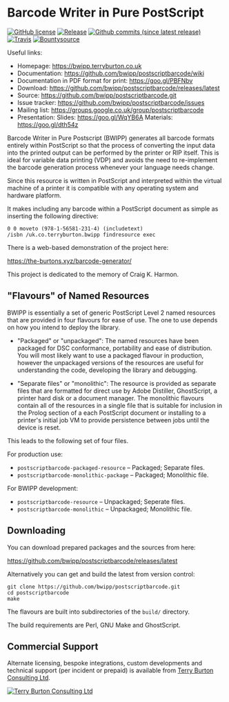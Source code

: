 Barcode Writer in Pure PostScript
=================================

[![GitHub license](https://img.shields.io/github/license/bwipp/postscriptbarcode.svg)](https://github.com/bwipp/postscriptbarcode/blob/master/LICENSE) [![Release](https://img.shields.io/github/release/bwipp/postscriptbarcode.svg)](https://github.com/bwipp/postscriptbarcode/releases/latest) [![Github commits (since latest release)](https://img.shields.io/github/commits-since/bwipp/postscriptbarcode/latest.svg)](https://github.com/bwipp/postscriptbarcode/commits/master) [![Travis](https://img.shields.io/travis/bwipp/postscriptbarcode/master.svg)](https://travis-ci.org/bwipp/postscriptbarcode) [![Bountysource](https://img.shields.io/bountysource/team/bwipp/activity)](https://www.bountysource.com/teams/bwipp/issues)

Useful links:

  * Homepage: https://bwipp.terryburton.co.uk
  * Documentation: https://github.com/bwipp/postscriptbarcode/wiki
  * Documentation in PDF format for print: https://goo.gl/PBFNbv
  * Download: https://github.com/bwipp/postscriptbarcode/releases/latest
  * Source: https://github.com/bwipp/postscriptbarcode.git
  * Issue tracker: https://github.com/bwipp/postscriptbarcode/issues
  * Mailing list: https://groups.google.co.uk/group/postscriptbarcode
  * Presentation: Slides: https://goo.gl/WqYB6A Materials: https://goo.gl/dth54z
 
Barcode Writer in Pure Postscript (BWIPP) generates all barcode formats entirely within PostScript so that the process of converting the input data into the printed output can be performed by the printer or RIP itself. This is ideal for variable data printing (VDP) and avoids the need to re-implement the barcode generation process whenever your language needs change.

Since this resource is written in PostScript and interpreted within the virtual machine of a printer it is compatible with any operating system and hardware platform.

It makes including any barcode within a PostScript document as simple as inserting the following directive:


    0 0 moveto (978-1-56581-231-4) (includetext)
    /isbn /uk.co.terryburton.bwipp findresource exec

There is a web-based demonstration of the project here:

https://the-burtons.xyz/barcode-generator/

This project is dedicated to the memory of Craig K. Harmon.


"Flavours" of Named Resources
-----------------------------

BWIPP is essentially a set of generic PostScript Level 2 named resources that are provided in four flavours for ease of use. The one to use depends on how you intend to deploy the library.

  * "Packaged" or "unpackaged": The named resources have been packaged for DSC conformance, portability and ease of distribution. You will most likely want to use a packaged flavour in production, however the unpackaged versions of the resources are useful for understanding the code, developing the library and debugging.

  * "Separate files" or "monolithic": The resource is provided as separate files that are formatted for direct use by Adobe Distiller, GhostScript, a printer hard disk or a document manager. The monolithic flavours contain all of the resources in a single file that is suitable for inclusion in the Prolog section of a each PostScript document or installing to a printer's initial job VM to provide persistence between jobs until the device is reset.

This leads to the following set of four files.

For production use:

  * `postscriptbarcode-packaged-resource` – Packaged; Separate files.
  * `postscriptbarcode-monolithic-package` – Packaged; Monolithic file. 

For BWIPP development:

  * `postscriptbarcode-resource` – Unpackaged; Seperate files.
  * `postscriptbarcode-monolithic` – Unpackaged; Monolithic file.


Downloading
-----------

You can download prepared packages and the sources from here:

https://github.com/bwipp/postscriptbarcode/releases/latest

Alternatively you can get and build the latest from version control:

    git clone https://github.com/bwipp/postscriptbarcode.git
    cd postscriptbarcode
    make

The flavours are built into subdirectories of the `build/` directory.

The build requirements are Perl, GNU Make and GhostScript.


Commercial Support
------------------

Alternate licensing, bespoke integrations, custom developments and technical support (per incident or prepaid) is available from [Terry Burton Consulting Ltd](https://www.terryburton.co.uk).

[![Terry Burton Consulting Ltd](https://www.terryburton.co.uk/logo.png)](https://www.terryburton.co.uk)
